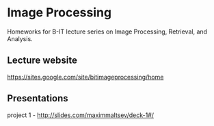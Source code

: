 # Image Processing
 Homeworks for B-IT lecture series on Image Processing, Retrieval, and Analysis.

## Lecture website
 https://sites.google.com/site/bitimageprocessing/home
 
## Presentations
 project 1 - http://slides.com/maximmaltsev/deck-1#/
